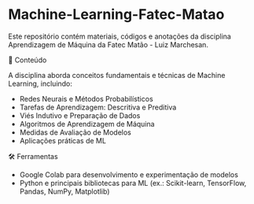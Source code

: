 # Machine-Learning-Fatec-Matao
Este repositório contém materiais, códigos e anotações da disciplina Aprendizagem de Máquina da Fatec Matão - Luiz Marchesan.

📌 Conteúdo

A disciplina aborda conceitos fundamentais e técnicas de Machine Learning, incluindo:

* Redes Neurais e Métodos Probabilísticos
* Tarefas de Aprendizagem: Descritiva e Preditiva
* Viés Indutivo e Preparação de Dados
* Algoritmos de Aprendizagem de Máquina
* Medidas de Avaliação de Modelos
* Aplicações práticas de ML

🛠 Ferramentas

* Google Colab para desenvolvimento e experimentação de modelos
* Python e principais bibliotecas para ML (ex.: Scikit-learn, TensorFlow, Pandas, NumPy, Matplotlib)
